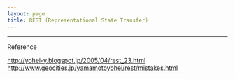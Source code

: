 ```yaml
---
layout: page
title: REST (Representational State Transfer)
---
```


---
Reference

http://yohei-y.blogspot.jp/2005/04/rest_23.html
http://www.geocities.jp/yamamotoyohei/rest/mistakes.html
